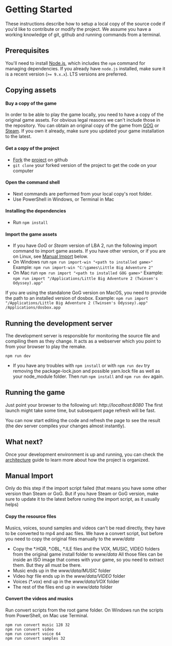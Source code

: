 # Getting Started

These instructions describe how to setup a local copy of the source code if you'd like to contribute or modify the project.
We assume you have a working knowledge of git, github and running commands from a terminal.


## Prerequisites

You'll need to install [Node.js](https://nodejs.org), which includes the `npm` command for managing dependencies.
If you already have `node.js` installed, make sure it is a recent version (`>= 9.x.x`). LTS versions are preferred.


## Copying assets

#### Buy a copy of the game

In order to be able to play the game locally, you need to have a copy of the original game assets.
For obvious legal reasons we can't include those in the repository.
You can obtain an original copy of the game from [GOG](https://www.gog.com/game/little_big_adventure_2) or [Steam](http://store.steampowered.com/app/398000/Little_Big_Adventure_2/).
If you own it already, make sure you updated your game installation to the latest.

#### Get a copy of the project
- [Fork](https://help.github.com/en/github/getting-started-with-github/fork-a-repo) the [project](https://github.com/agrande/lba2remake) on github
- `git clone` your forked version of the project to get the code on your computer

#### Open the command shell
- Next commands are performed from your local copy's root folder.
- Use PowerShell in Windows, or Terminal in Mac

#### Installing the dependencies
- Run `npm install`

#### Import the game assets
- If you have _GoG_ or _Steam_ version of LBA 2, run the following import command to import game assets. If you have other version, or if you are on Linux, see [Manual Import](#manual-import) below.
- On Windows run `npm run import-win "<path to installed game>"`
Example: `npm run import-win "C:\games\Little Big Adventure 2"`
- On Mac run `npm run import "<path to installed GOG game>"`
Example: `npm run import "/Applications/Little Big Adventure 2 (Twinsen's Odyssey).app"`

If you are using the standalone GoG version on MacOS, you need to provide the path to an installed version of dosbox.
Example: `npm run import "/Applications/Little Big Adventure 2 (Twinsen's Odyssey).app" /Applications/dosbox.app`

## Running the development server

The development server is responsible for monitoring the source file and compiling them as they change.
It acts as a webserver which you point to from your browser to play the remake.

`npm run dev`

- If you have any troubles with `npm install` or with `npm run dev` try removing the package-lock.json and possible yarn.lock file as well as your node_module folder. Then run `npm install` and `npm run dev` again.

## Running the game

Just point your browser to the following url: _http://localhost:8080_
The first launch might take some time, but subsequent page refresh will be fast.

You can now start editing the code and refresh the page to see the result (the dev server compiles your changes almost instantly).

## What next?

Once your development environment is up and running, you can check the [architecture](architecture.md) guide to learn more about how the project is organized.

## Manual Import

Only do this step if the import script failed (that means you have some other version than Steam or GoG. But if you have Steam or GoG version, make sure to update it to the latest before runing the import script, as it usually helps)

#### Copy the resource files

Musics, voices, sound samples and videos can't be read directly, they have to be converted to mp4 and aac files. We have a convert script, but before you need to copy the original files manually to the _www/data_

* Copy the *.HQR, *.OBL, *.ILE files and the VOX, MUSIC, VIDEO folders from the original game install folder to _www/data_
All those files can be inside an ISO image that comes with your game, so you need to extract them. But they all must be there.
* Music ends up in the _www/data/MUSIC_ folder
* Video hqr file ends up in the _www/data/VIDEO_ folder
* Voices (*.vox) end up in the _www/data/VOX_ folder
* The rest of the files end up in _www/data_ folder

#### Convert the videos and musics

Run convert scripts from the root game folder. On Windows run the scripts from PowerShell, on Mac use Terminal.
```
npm run convert music 128 32
npm run convert video
npm run convert voice 64
npm run convert samples 32
```

